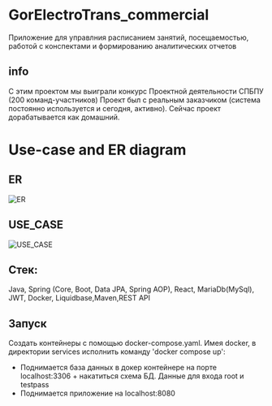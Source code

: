 # GorElectroTrans_commercial
Приложение для управлния расписанием занятий, посещаемостью, работой с конспектами и формированию аналитических отчетов

## info
С этим проектом мы выиграли конкурс Проектной деятельности СПБПУ (200 команд-участников) 
Проект был с реальным заказчиком (система постоянно используется и сегодня, активно). Сейчас проект дорабатывается как домашний.

# Use-case and ER diagram
## ER
![ER](![image](https://github.com/RAMRUSH40F/GorElectroTrans_commercial/blob/master/ER.png?raw=true))
## USE_CASE
![USE_CASE](![image](https://github.com/RAMRUSH40F/GorElectroTrans_commercial/tree/master/UseCase?raw=true))


## Стек:
Java, Spring (Core, Boot, Data JPA, Spring AOP), React, MariaDb(MySql), JWT, Docker, Liquidbase,Maven,REST API

## Запуск
Создать контейнеры с помощью docker-compose.yaml.
Имея docker, в директории services исполнить команду 'docker compose up':
- Поднимается база данных в докер контейнере на порте localhost:3306 + накатиться схема БД. Данные для входа root и testpass
- Поднимается приложение на localhost:8080
